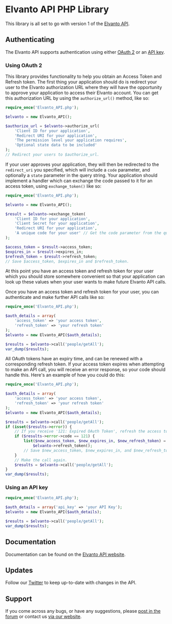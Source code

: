 # Elvanto API PHP Library

This library is all set to go with version 1 of the <a href="https://www.elvanto.com/api/" target="_blank">Elvanto API</a>.

## Authenticating

The Elvanto API supports authentication using either <a href="https://www.elvanto.com/api/getting-started/#oauth" target="_blank">OAuth 2</a> or an <a href="https://www.elvanto.com/api/getting-started/#api_key" target="_blank">API key</a>.

### Using OAuth 2

This library provides functionality to help you obtain an Access Token and Refresh token. The first thing your application should do is redirect your user to the Elvanto authorization URL where they will have the opportunity to approve your application to access their Elvanto account. You can get this authorization URL by using the `authorize_url()` method, like so:

```php
require_once('Elvanto_API.php');

$elvanto = new Elvanto_API();

$authorize_url = $elvanto->authorize_url(
	'Client ID for your application',
    'Redirect URI for your application',
    'The permission level your application requires',
    'Optional state data to be included'
);
// Redirect your users to $authorize_url.
```

If your user approves your application, they will then be redirected to the `redirect_uri` you specified, which will include a `code` parameter, and optionally a `state` parameter in the query string. Your application should implement a handler which can exchange the code passed to it for an access token, using `exchange_token()` like so:

```php
require_once('Elvanto_API.php');

$elvanto = new Elvanto_API();

$result = $elvanto->exchange_token(
    'Client ID for your application',
    'Client Secret for your application',
    'Redirect URI for your application',
    'A unique code for your user' // Get the code parameter from the query string.
);

$access_token = $result->access_token;
$expires_in = $result->expires_in;
$refresh_token = $result->refresh_token;
// Save $access_token, $expires_in and $refresh_token.
```

At this point you have an access token and refresh token for your user which you should store somewhere convenient so that your application can look up these values when your user wants to make future Elvanto API calls.

Once you have an access token and refresh token for your user, you can authenticate and make further API calls like so:

```php
require_once('Elvanto_API.php');

$auth_details = array(
    'access_token' => 'your access token',
    'refresh_token' => 'your refresh token'
);
$elvanto = new Elvanto_API($auth_details);

$results = $elvanto->call('people/getAll');
var_dump($results);
```

All OAuth tokens have an expiry time, and can be renewed with a corresponding refresh token. If your access token expires when attempting to make an API call, you will receive an error response, so your code should handle this. Here's an example of how you could do this:

```php
require_once('Elvanto_API.php');

$auth_details = array(
    'access_token' => 'your access token',
    'refresh_token' => 'your refresh token'
);
$elvanto = new Elvanto_API($auth_details);

$results = $elvanto->call('people/getAll');
if (isset($results->error)) {
    // If you receive '121: Expired OAuth Token', refresh the access token.
    if ($results->error->code == 121) {
        list($new_access_token, $new_expires_in, $new_refresh_token) =
            $elvanto->refresh_token();
        // Save $new_access_token, $new_expires_in, and $new_refresh_token.
    }
    // Make the call again.
    $results = $elvanto->call('people/getAll');
}
var_dump($results);
```

### Using an API key

```php
require_once('Elvanto_API.php');

$auth_details = array('api_key' => 'your API Key');
$elvanto = new Elvanto_API($auth_details);

$results = $elvanto->call('people/getAll');
var_dump($results);
```

## Documentation

Documentation can be found on the <a href="https://www.elvanto.com/api/" target="_blank">Elvanto API website</a>.

## Updates

Follow our <a href="http://twitter.com/elvantoAPI" target="_blank">Twitter</a> to keep up-to-date with changes in the API.

## Support

If you come across any bugs, or have any suggestions, please <a href="http://support.elvanto.com/support/discussions/forums/1000123316" target="_blank">post in the forum</a> or contact us <a href="http://support.elvanto.com/support/tickets/new/" target="_blank">via our website</a>.
